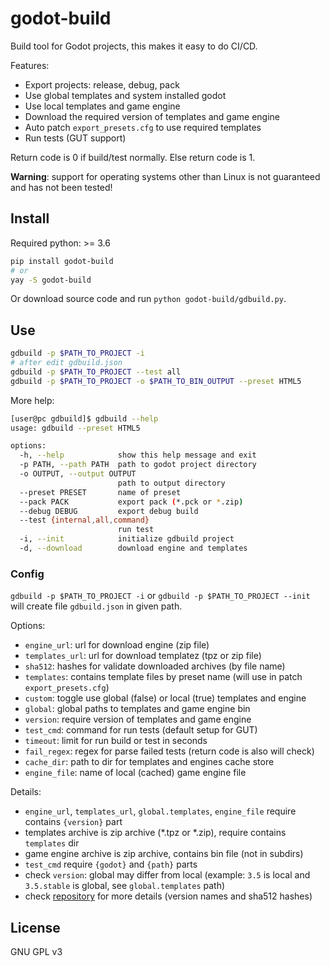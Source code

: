 # godot-build

Build tool for Godot projects, this makes it easy to do CI/CD.

Features:
* Export projects: release, debug, pack
* Use global templates and system installed godot
* Use local templates and game engine
* Download the required version of templates and game engine
* Auto patch `export_presets.cfg` to use required templates
* Run tests (GUT support)

Return code is 0 if build/test normally. Else return code is 1.

**Warning**: support for operating systems other than Linux is not guaranteed and has not been tested!

## Install

Required python: >= 3.6

```sh
pip install godot-build
# or
yay -S godot-build
```

Or download source code and run `python godot-build/gdbuild.py`.

## Use

```sh
gdbuild -p $PATH_TO_PROJECT -i
# after edit gdbuild.json
gdbuild -p $PATH_TO_PROJECT --test all
gdbuild -p $PATH_TO_PROJECT -o $PATH_TO_BIN_OUTPUT --preset HTML5
```

More help:
```sh
[user@pc gdbuild]$ gdbuild --help
usage: gdbuild --preset HTML5

options:
  -h, --help            show this help message and exit
  -p PATH, --path PATH  path to godot project directory
  -o OUTPUT, --output OUTPUT
                        path to output directory
  --preset PRESET       name of preset
  --pack PACK           export pack (*.pck or *.zip)
  --debug DEBUG         export debug build
  --test {internal,all,command}
                        run test
  -i, --init            initialize gdbuild project
  -d, --download        download engine and templates
  ```

  ### Config

  `gdbuild -p $PATH_TO_PROJECT -i` or `gdbuild -p $PATH_TO_PROJECT --init` will create file `gdbuild.json` in given path.

  Options:
  * `engine_url`: url for download engine (zip file)
  * `templates_url`: url for download templatez (tpz or zip file)
  * `sha512`: hashes for validate downloaded archives (by file name)
  * `templates`: contains template files by preset name (will use in patch `export_presets.cfg`)
  * `custom`: toggle use global (false) or local (true) templates and engine
  * `global`: global paths to templates and game engine bin
  * `version`: require version of templates and game engine
  * `test_cmd`: command for run tests (default setup for GUT)
  * `timeout`: limit for run build or test in seconds
  * `fail_regex`: regex for parse failed tests (return code is also will check)
  * `cache_dir`: path to dir for templates and engines cache store
  * `engine_file`: name of local (cached) game engine file

  Details:
  * `engine_url`, `templates_url`, `global.templates`, `engine_file` require contains `{version}` part
  * templates archive is zip archive (*.tpz or *.zip), require contains `templates` dir
  * game engine archive is zip archive, contains bin file (not in subdirs)
  * `test_cmd` require `{godot}` and `{path}` parts
  * check `version`: global may differ from local (example: `3.5` is local and `3.5.stable` is global, see `global.templates` path)
  * check [repository](https://downloads.tuxfamily.org/godotengine) for more details (version names and sha512 hashes)
  
## License

GNU GPL v3
